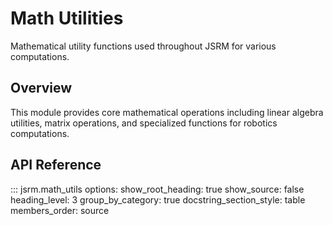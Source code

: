 # Math Utilities

Mathematical utility functions used throughout JSRM for various computations.

## Overview

This module provides core mathematical operations including linear algebra utilities, matrix operations, and specialized functions for robotics computations.

## API Reference

::: jsrm.math_utils
    options:
      show_root_heading: true
      show_source: false
      heading_level: 3
      group_by_category: true
      docstring_section_style: table
      members_order: source
